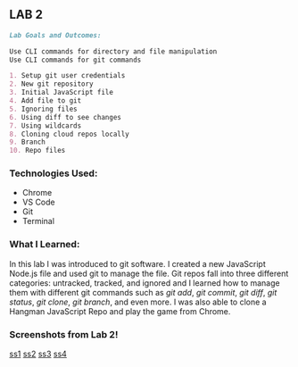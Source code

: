 ## LAB 2

```markdown
Lab Goals and Outcomes:

Use CLI commands for directory and file manipulation
Use CLI commands for git commands

1. Setup git user credentials
2. New git repository
3. Initial JavaScript file
4. Add file to git
5. Ignoring files
6. Using diff to see changes
7. Using wildcards
8. Cloning cloud repos locally
9. Branch
10. Repo files

```

### Technologies Used:
- Chrome
- VS Code
- Git
- Terminal

### What I Learned:
In this lab I was introduced to git software. I created a new JavaScript Node.js file and used git to manage the file. Git repos fall into three different categories: untracked, tracked, and ignored and I learned how to manage them with different git commands such as *git add*, *git commit*, *git diff*, *git status*, *git clone*, *git branch*, and even more. I was also able to clone a Hangman JavaScript Repo and play the game from Chrome. 

### Screenshots from Lab 2!

[ss1](lab02-1.png)
[ss2](lab02-2.png)
[ss3](lab02-3.png)
[ss4](hangman.png)
